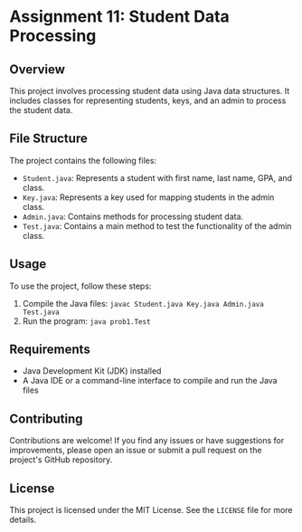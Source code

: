 Assignment 11: Student Data Processing
============================================

Overview
--------

This project involves processing student data using Java data structures. It includes classes for representing students, keys, and an admin to process the student data.

File Structure
--------------

The project contains the following files:

*   `Student.java`: Represents a student with first name, last name, GPA, and class.
*   `Key.java`: Represents a key used for mapping students in the admin class.
*   `Admin.java`: Contains methods for processing student data.
*   `Test.java`: Contains a main method to test the functionality of the admin class.

Usage
-----

To use the project, follow these steps:

1.  Compile the Java files: `javac Student.java Key.java Admin.java Test.java`
2.  Run the program: `java prob1.Test`

Requirements
------------

*   Java Development Kit (JDK) installed
*   A Java IDE or a command-line interface to compile and run the Java files

Contributing
------------

Contributions are welcome! If you find any issues or have suggestions for improvements, please open an issue or submit a pull request on the project's GitHub repository.

License
-------

This project is licensed under the MIT License. See the `LICENSE` file for more details.
